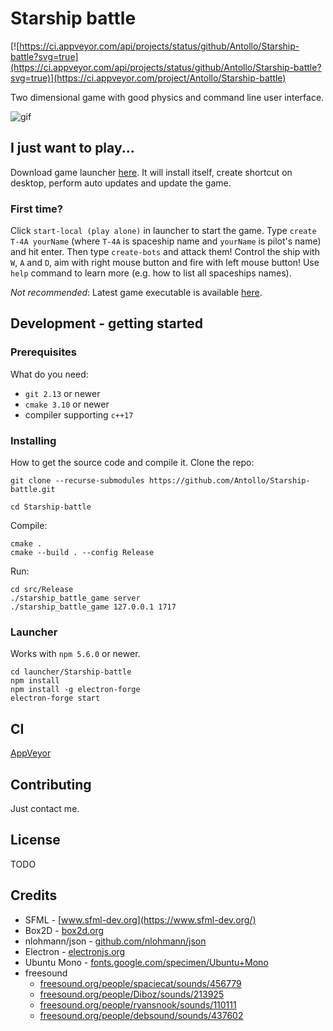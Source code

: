 # Starship battle

[![https://ci.appveyor.com/api/projects/status/github/Antollo/Starship-battle?svg=true](https://ci.appveyor.com/api/projects/status/github/Antollo/Starship-battle?svg=true)](https://ci.appveyor.com/project/Antollo/Starship-battle)

Two dimensional game with good physics and command line user interface.

![gif](https://6klyrw.am.files.1drv.com/y4mfIzUr-EFE6NMzC9YdTP9oke6DIIGS9nhERCnWK9xCCbKtil0C5IjAQH_oGh0An9QxXDobxa-Trtf5GCHiZi8RbFAx5fIpzYT_-Kdhjyim_og9fD54hzAySLZ387dxc7h2Zk36UZXwGEMwbZLpc5b7_ZcJausjb2sBUL0uMf5aqXGEfaUxcesjMpaipCF3zF5eVLhX1jZwxKh8Bgeg-_YQw)

## I just want to play...

Download game launcher [here](https://github.com/Antollo/Starship-battle/releases/latest). It will install itself, create shortcut on desktop, perform auto updates and update the game.

### First time?

Click `start-local (play alone)` in launcher to start the game. Type `create T-4A yourName` (where `T-4A` is spaceship name and `yourName` is pilot's name) and hit enter. Then type `create-bots` and attack them! 
Control the ship with `W`, `A` and `D`, aim with right mouse button and fire with left mouse button! Use `help` command to learn more (e.g. how to list all spaceships names).

_Not recommended_: Latest game executable is available [here](https://ci.appveyor.com/api/projects/antollo/starship-battle/artifacts/src\artifacts.zip?branch=master&job=Image%3A%20Visual%20Studio%202017).

## Development - getting started

### Prerequisites

What do you need:

- `git 2.13` or newer
- `cmake 3.10` or newer
- compiler supporting `c++17`

### Installing

How to get the source code and compile it. Clone the repo:

```
git clone --recurse-submodules https://github.com/Antollo/Starship-battle.git
```

```
cd Starship-battle
```

Compile:

```
cmake .
cmake --build . --config Release
```

Run:

```
cd src/Release
./starship_battle_game server
./starship_battle_game 127.0.0.1 1717
```

### Launcher

Works with `npm 5.6.0` or newer.

```
cd launcher/Starship-battle
npm install
npm install -g electron-forge
electron-forge start
```

## CI

[AppVeyor](https://ci.appveyor.com/project/Antollo/starship-battle)

## Contributing

Just contact me.

## License

TODO

## Credits

- SFML          - [www.sfml-dev.org](https://www.sfml-dev.org/)
- Box2D         - [box2d.org](http://box2d.org/)
- nlohmann/json - [github.com/nlohmann/json](https://github.com/nlohmann/json)
- Electron      - [electronjs.org](https://electronjs.org/)
- Ubuntu Mono   - [fonts.google.com/specimen/Ubuntu+Mono](https://fonts.google.com/specimen/Ubuntu+Mono)
- freesound
  - [freesound.org/people/spaciecat/sounds/456779](https://freesound.org/people/spaciecat/sounds/456779)
  - [freesound.org/people/Diboz/sounds/213925](https://freesound.org/people/Diboz/sounds/213925)
  - [freesound.org/people/ryansnook/sounds/110111](https://freesound.org/people/ryansnook/sounds/110111)
  - [freesound.org/people/debsound/sounds/437602](https://freesound.org/people/debsound/sounds/437602)